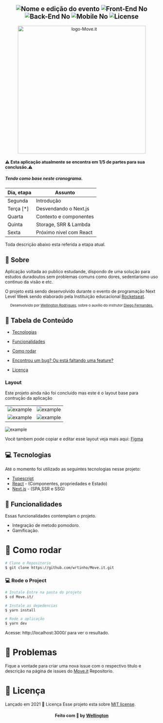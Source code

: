 <h2 align="center">
  <img src="https://img.shields.io/badge/Move.it-v1-blueblack?color=blue&style=for-the-badge" alt="Nome e edição do evento" />
  <img src="https://img.shields.io/badge/Front End%3F-no-blueblack?color=blue&style=for-the-badge" alt="Front-End No" />
  <img src="https://img.shields.io/badge/Back End%3F-no-blueblack?color=blue&style=for-the-badge" alt="Back-End No" />
  <img src="https://img.shields.io/badge/Mobile%3F-no-blueblack?color=blue&style=for-the-badge" alt="Mobile No" />
  <img src="https://img.shields.io/github/license/WorkEasy/WorkEasy?color=black&style=for-the-badge" alt="License" />
</h2>



<p align="center">
   <img src="https://github.com/wrtinho/Move.it/blob/main/images/Move.it_Logo.png" alt="logo-Move.it" width="420"/>
</p>

#### ⚠️ Esta aplicação atualmente se encontra em 1/5 de partes para sua conclusão.⚠️
##### Tendo como base neste cronograma. 
| Dia, etapa   | Assunto |
|----------|----------|
|Segunda  | Introdução |
|Terça [*]|  Desvendando o Next.js |
|Quarta |  Contexto e componentes |
|Quinta |  Storage, SRR & Lambda |
|Sexta |  Próximo nivel com React |

Toda descrição abaixo esta referida a etapa atual.
## 📖 Sobre 


Aplicação voltada ao publico estudande, dispondo de uma solução para estudos duradoutos sem problemas comuns como dores, sedentarismo uso continuo da visão e etc. 

O projeto está sendo desenvolvido durante o evento de programação Next Level Week sendo elaborado pela Instituição educacional [Rocketseat](https://github.com/Rocketseat).



<div align="center">
   <sub>Desenvolvido por 
    <a href="https://github.com/wrtinho">Wellington Rodrigues</a>, sobre o auxílio do instrutor 
    <a href="https://github.com/diego3g">Diego Fernandes.</a>
  </sub>
</div>

## :pushpin: Tabela de Conteúdo

* [Tecnologias](#computer-tecnologias)
* [Funcionalidades](#rocket-funcionalidades)
* [Como rodar](#construction_worker-como-rodar)
* [Encontrou um bug? Ou está faltando uma feature?](#bug-problemas)

* [Licença](#memo-licença)

### Layout
Este projeto ainda não foi concluido mas este é o layout base para contrução da aplicação

|  |  |
|----------|----------|
| ![example](https://github.com/wrtinho/Move.it/blob/main/images/screens/home.png) |  ![example](https://github.com/wrtinho/Move.it/blob/main/images/screens/home_click.png) |
| ![example](https://github.com/wrtinho/Move.it/blob/main/images/screens/home_clickend.png) |  ![example](https://github.com/wrtinho/Move.it/blob/main/images/screens/share_end_task.png) |

![example](https://github.com/wrtinho/Move.it/blob/main/images/screens/lv_number.png) 


Você tambem pode copiar e editar esse layout veja mais aqui: [Figma](https://www.figma.com/file/ge20pu3ofMOKoliUyKx1Nl/Move.it-1.0/duplicate)
## :computer: Tecnologias
Até o momento foi utilizado as seguintes tecnologias nesse projeto:

* [Typescript](https://www.typescriptlang.org/)
* [React](https://reactjs.org/) - (Componentes, propriedades e Estado)
* [Next.js](https://nextjs.org/) - (SPA,SSR e SSG)

## :rocket: Funcionalidades
Essas funcionalidades contemplam o projeto.

* Integração de metodo pomodoro.
* Gamificação.

# :construction_worker: Como rodar

```bash
# Clone o Repositorio
$ git clone https://github.com/wrtinho/Move.it.git

```
### 💻 Rode o Project

```bash
# Instale Entre na pasta do projeto
$ cd Move.it/ 

# Instale as depedencias
$ yarn install

# Rode a aplicação
$ yarn dev

```
Acesse: http://localhost:3000/ para ver o resultado.

# :bug: Problemas

Fique a vontade para criar uma nova issue com o respectivo titulo e descrição na página de issues do [Move.it](https://github.com/wrtinho/Move.it/issues) Repositorio.


# :memo: Licença

Lançado em 2021 :memo: Licença
Esse projeto esta sobre [MIT license](./LICENSE).



<h4 align="center">
    Feito com 💜 by <a href="https://www.linkedin.com/in/wellington123/" target="_blank">Wellington </a>
</h4>

